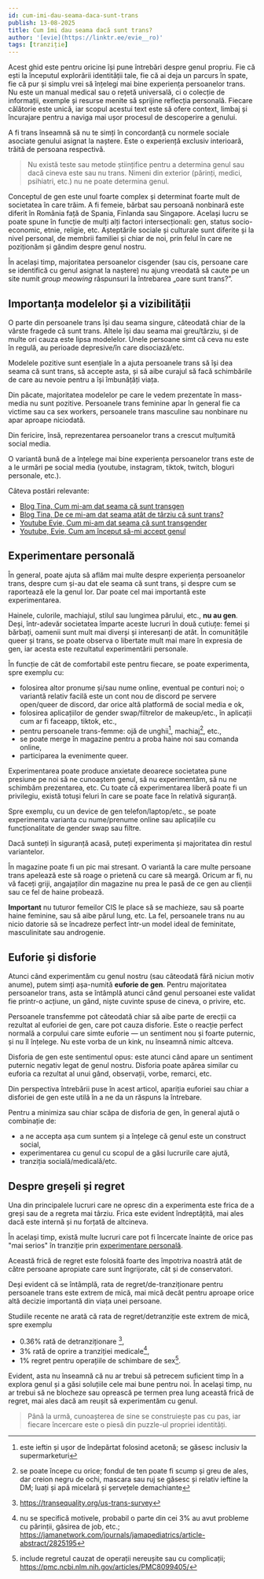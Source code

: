 ```yaml
---
id: cum-imi-dau-seama-daca-sunt-trans
publish: 13-08-2025
title: Cum îmi dau seama dacă sunt trans?
author: '[evie](https://linktr.ee/evie__ro)'
tags: [tranziție]
---
```


Acest ghid este pentru oricine își pune întrebări despre genul propriu. Fie că ești la
începutul explorării identității tale, fie că ai deja un parcurs în spate, fie că pur și
simplu vrei să înțelegi mai bine experiența persoanelor trans. Nu este un manual medical
sau o rețetă universală, ci o colecție de informații, exemple și resurse menite să
sprijine reflecția personală. Fiecare călătorie este unică, iar scopul acestui text este
să ofere context, limbaj și încurajare pentru a naviga mai ușor procesul de descoperire a
genului.

A fi trans înseamnă să nu te simți în concordanță cu normele sociale asociate genului
asignat la naștere. Este o experiență exclusiv interioară, trăită de persoana respectivă.

> Nu există teste sau metode științifice pentru a determina genul sau dacă cineva este
> sau nu trans. Nimeni din exterior (părinți, medici, psihiatri, etc.) nu ne poate determina
> genul.

Conceptul de gen este unul foarte complex și determinat foarte mult de societatea în care
trăim. A fi femeie, bărbat sau persoană nonbinară este diferit în România față de Spania,
Finlanda sau Singapore. Același lucru se poate spune în funcție de mulți alți factori
intersecționali: gen, status socio-economic, etnie, religie, etc. Așteptările sociale și
culturale sunt diferite și la nivel personal, de membrii familiei și chiar de noi, prin
felul în care ne poziționăm și gândim despre genul nostru.

În același timp, majoritatea persoanelor cisgender (sau cis, persoane care se identifică
cu genul asignat la naștere) nu ajung vreodată să caute pe un site numit *group meowing*
răspunsuri la întrebarea „oare sunt trans?”.

## Importanța modelelor și a vizibilității

O parte din persoanele trans își dau seama singure, câteodată chiar de la vârste fragede
că sunt trans. Altele își dau seama mai greu/târziu, și de multe ori cauza este lipsa
modelelor. Unele persoane simt că ceva nu este în regulă, au perioade depresive/în care
disociază/etc.

Modelele pozitive sunt esențiale în a ajuta persoanele trans să își dea seama că sunt
trans, să accepte asta, și să aibe curajul să facă schimbările de care au nevoie pentru
a își îmbunățăți viața.

Din păcate, majoritatea modelelor pe care le vedem prezentate în mass-media nu sunt
pozitive. Persoanele trans feminine apar în general fie ca victime sau ca sex workers,
persoanele trans masculine sau nonbinare nu apar aproape niciodată.

Din fericire, însă, reprezentarea persoanelor trans a crescut mulțumită social media.

O variantă bună de a înțelege mai bine experiența persoanelor trans este de a le urmări
pe social media (youtube, instagram, tiktok, twitch, bloguri personale, etc.).

Câteva postări relevante:

- [Blog Tina, Cum mi-am dat seama că sunt transgen](https://tinatranslucida.blog/2024/02/06/cum-mi-am-dat-seama-ca-sunt-transgen/)
- [Blog Tina, De ce mi-am dat seama atât de târziu că sunt trans?](https://tinatranslucida.blog/2024/02/22/de-ce-mi-am-dat-seama-atat-de-tarziu-ca-sunt-trans/)
- [Youtube Evie, Cum mi-am dat seama că sunt transgender](https://www.youtube.com/watch?v=XUFDcG5z1ew)
- [Youtube, Evie, Cum am început să-mi accept genul](https://www.youtube.com/watch?v=n-kWVD7QpyQ)

## Experimentare personală

În general, poate ajuta să aflăm mai multe despre experiența persoanelor trans, despre cum
și-au dat ele seama că sunt trans, și despre cum se raportează ele la genul lor. Dar poate
cel mai importantă este experimentarea.

Hainele, culorile, machiajul, stilul sau lungimea părului, etc., **nu au gen**. Deși,
într-adevăr societatea împarte aceste lucruri în două cutiuțe: femei și bărbați, oamenii
sunt mult mai diverși și interesanți de atât. În comunitățile queer și trans, se poate
observa o libertate mult mai mare în expresia de gen, iar acesta este rezultatul
experimentării personale.

În funcție de cât de comfortabil este pentru fiecare, se poate experimenta, spre exemplu
cu:

- folosirea altor pronume și/sau nume online, eventual pe conturi noi; o variantă relativ
  facilă este un cont nou de discord pe servere open/queer de discord, dar orice altă
  platformă de social media e ok,
- folosirea aplicațiilor de gender swap/filtrelor de makeup/etc., în aplicații cum ar fi
  faceapp, tiktok, etc.,
- pentru persoanele trans-femme: ojă de unghii[^1], machiaj[^2], etc.,
- se poate merge în magazine pentru a proba haine noi sau comanda online,
- participarea la evenimente queer.

Experimentarea poate produce anxietate deoarece societatea pune presiune pe noi să ne
cunoaștem genul, să nu experimentăm, să nu ne schimbăm prezentarea, etc. Cu toate că
experimentarea liberă poate fi un privilegiu, există totuși feluri în care se poate face
în relativă siguranță.

Spre exemplu, cu un device de gen telefon/laptop/etc., se poate experimenta varianta cu
nume/prenume online sau aplicațiile cu funcționalitate de gender swap sau filtre.

Dacă sunteți în siguranță acasă, puteți experimenta și majoritatea din restul
variantelor.

În magazine poate fi un pic mai stresant. O variantă la care multe persoane trans
apelează este să roage o prietenă cu care să meargă. Oricum ar fi, nu vă faceți griji,
angajaților din magazine nu prea le pasă de ce gen au clienții sau ce fel de haine
probează.

**Important** nu tuturor femeilor CIS le place să se machieze, sau să poarte haine
feminine, sau să aibe părul lung, etc. La fel, persoanele trans nu au nicio datorie să
se încadreze perfect într-un model ideal de feminitate, masculinitate sau androgenie.

## Euforie și disforie

Atunci când experimentăm cu genul nostru (sau câteodată fără niciun motiv anume), putem
simți așa-numită **euforie de gen**. Pentru majoritatea persoanelor trans, asta se
întâmplă atunci când genul persoanei este validat fie printr-o acțiune, un gând, niște
cuvinte spuse de cineva, o privire, etc.

Persoanele transfemme pot câteodată chiar să aibe parte de erecții ca rezultat al
euforiei de gen, care pot cauza disforie. Este o reacție perfect normală a corpului care
simte euforie — un sentiment nou și foarte puternic, și nu îl înțelege. Nu este vorba
de un kink, nu înseamnă nimic altceva.

Disforia de gen este sentimentul opus: este atunci când apare un sentiment puternic
negativ legat de genul nostru. Disforia poate apărea similar cu euforia ca rezultat al
unui gând, observații, vorbe, remarci, etc.

Din perspectiva întrebării puse în acest articol, apariția euforiei sau chiar a disforiei
de gen este utilă în a ne da un răspuns la întrebare.

Pentru a minimiza sau chiar scăpa de disforia de gen, în general ajută o combinație de:

- a ne accepta așa cum suntem și a înțelege că genul este un construct social,
- experimentarea cu genul cu scopul de a găsi lucrurile care ajută,
- tranziția socială/medicală/etc.

## Despre greșeli și regret

Una din principalele lucruri care ne opresc din a experimenta este frica de a greși sau
de a regreta mai târziu. Frica este evident îndreptățită, mai ales dacă este internă și
nu forțată de altcineva.

În același timp, există multe lucruri care pot fi încercate înainte de orice pas "mai
serios" în tranziție prin [experimentare personală](#experimentare-personală).

Această frică de regret este folosită foarte des împotriva noastră atât de către persoane
apropiate care sunt îngrijorate, cât și de conservatori.

Deși evident că se întâmplă, rata de regret/de-tranziționare pentru persoanele trans este
extrem de mică, mai mică decât pentru aproape orice altă decizie importantă din viața unei
persoane.

Studiile recente ne arată că rata de regret/detranziție este extrem de mică, spre exemplu

- 0.36% rată de detranziționare [^3],
- 3% rată de oprire a tranziției medicale[^4],
- 1% regret pentru operațiile de schimbare de sex[^5].

Evident, asta nu înseamnă că nu ar trebui să petrecem suficient timp în a explora genul
și a găsi soluțiile cele mai bune pentru noi. În același timp, nu ar trebui să ne
blocheze sau oprească pe termen prea lung această frică de regret, mai ales dacă
am reușit să experimentăm cu genul.

> Până la urmă, cunoașterea de sine se construiește pas cu pas, iar fiecare încercare este
> o piesă din puzzle-ul propriei identități.

[^1]: este ieftin și ușor de îndepărtat folosind acetonă; se găsesc inclusiv la
  supermarketuri

[^2]: se poate începe cu orice; fondul de ten poate fi scump și greu de ales, dar
  creion negru de ochi, mascara sau ruj se găsesc și relativ ieftine la DM; luați și
  apă micelară și șervețele demachiante

[^3]: https://transequality.org/us-trans-survey

[^4]: nu se specifică motivele, probabil o parte din cei 3% au avut probleme cu părinții, găsirea de job, etc.; https://jamanetwork.com/journals/jamapediatrics/article-abstract/2825195

[^5]: include regretul cauzat de operații nereușite sau cu complicații; https://pmc.ncbi.nlm.nih.gov/articles/PMC8099405/
